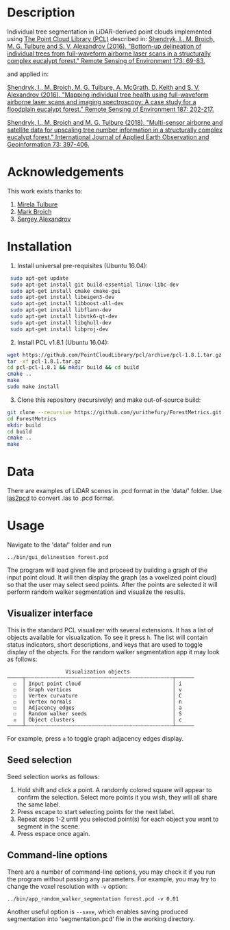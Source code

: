 Description
===========
Individual tree segmentation in LiDAR-derived point clouds implemented using [The Point Cloud Library (PCL)](http://pointclouds.org/) described in:
[Shendryk, I., M. Broich, M. G. Tulbure and S. V. Alexandrov (2016). "Bottom-up delineation of individual trees from full-waveform airborne laser scans in a structurally complex eucalypt forest." Remote Sensing of Environment 173: 69-83.](https://www.sciencedirect.com/science/article/pii/S0034425715301966)

and applied in:

[Shendryk, I., M. Broich, M. G. Tulbure, A. McGrath, D. Keith and S. V. Alexandrov (2016). "Mapping individual tree health using full-waveform airborne laser scans and imaging spectroscopy: A case study for a floodplain eucalypt forest." Remote Sensing of Environment 187: 202-217.](https://www.sciencedirect.com/science/article/pii/S0034425716303868)

[Shendryk, I., M. Broich and M. G. Tulbure (2018). "Multi-sensor airborne and satellite data for upscaling tree number information in a structurally complex eucalypt forest." International Journal of Applied Earth Observation and Geoinformation 73: 397-406.](https://www.sciencedirect.com/science/article/pii/S0303243418303155)

Acknowledgements
================
This work exists thanks to:
1) [Mirela Tulbure](https://scholar.google.com/citations?user=NHDv_PoAAAAJ&hl=en) 
2) [Mark Broich](https://scholar.google.com/citations?user=D2t2HsQAAAAJ&hl=en)
3) [Sergey Alexandrov](https://scholar.google.com/citations?user=uIZq6XsAAAAJ&hl=en)


Installation
============

1. Install universal pre-requisites (Ubuntu 16.04):

```bash
 sudo apt-get update
 sudo apt-get install git build-essential linux-libc-dev
 sudo apt-get install cmake cmake-gui 
 sudo apt-get install libeigen3-dev
 sudo apt-get install libboost-all-dev
 sudo apt-get install libflann-dev
 sudo apt-get install libvtk6-qt-dev
 sudo apt-get install libqhull-dev
 sudo apt-get install libproj-dev 

```

2. Install PCL v1.8.1 (Ubuntu 16.04):

```bash
wget https://github.com/PointCloudLibrary/pcl/archive/pcl-1.8.1.tar.gz
tar -xf pcl-1.8.1.tar.gz
cd pcl-pcl-1.8.1 && mkdir build && cd build
cmake ..
make
sudo make install
```

3. Clone this repository (recursively) and make out-of-source build:

```bash
git clone --recursive https://github.com/yurithefury/ForestMetrics.git ForestMetrics
cd ForestMetrics
mkdir build
cd build
cmake ..
make
```

Data
====

There are examples of LiDAR scenes in .pcd format in the 'data/' folder. 
Use [las2pcd](https://github.com/murtiad/las2pcd) to convert .las to .pcd format.

Usage
=====

Navigate to the 'data/' folder and run

    ../bin/gui_delineation forest.pcd

The program will load given file and proceed by building a graph of the input
point cloud. It will then display the graph (as a voxelized point cloud) so
that the user may select seed points. After the points are selected it will
perform random walker segmentation and visualize the results.

Visualizer interface
--------------------

This is the standard PCL visualizer with several extensions. It has a list of
objects available for visualization. To see it press `h`. The list will contain
status indicators, short descriptions, and keys that are used to toggle display
of the objects. For the random walker segmentation app it may look as follows:

                       Visualization objects
    ─────┬╌╌╌╌╌╌╌╌╌╌╌╌╌╌╌╌╌╌╌╌╌╌╌╌╌╌╌╌╌╌╌╌╌╌╌╌╌╌╌╌╌╌╌╌╌╌╌╌┬──────
      ☐  │ Input point cloud                              │ i
      ☐  │ Graph vertices                                 │ v
      ☐  │ Vertex curvature                               │ C
      ☐  │ Vertex normals                                 │ n
      ☐  │ Adjacency edges                                │ a
      ☐  │ Random walker seeds                            │ S
      ☒  │ Object clusters                                │ c
    ─────┴╌╌╌╌╌╌╌╌╌╌╌╌╌╌╌╌╌╌╌╌╌╌╌╌╌╌╌╌╌╌╌╌╌╌╌╌╌╌╌╌╌╌╌╌╌╌╌╌┴──────

For example, press `a` to toggle graph adjacency edges display.

Seed selection
--------------

Seed selection works as follows:

1. Hold shift and click a point. A randomly colored square will appear to confirm
   the selection. Select more points it you wish, they will all share the same
   label.
2. Press escape to start selecting points for the next label.
3. Repeat steps 1-2 until you selected point(s) for each object you want to
   segment in the scene.
4. Press espace once again.

Command-line options
--------------------

There are a number of command-line options, you may check it if you run the
program without passing any parameters. For example, you may try to change the
voxel resolution with `-v` option:

    ../bin/app_random_walker_segmentation forest.pcd -v 0.01

Another useful option is `--save`, which enables saving produced segmentation
into 'segmentation.pcd' file in the working directory. 

    
